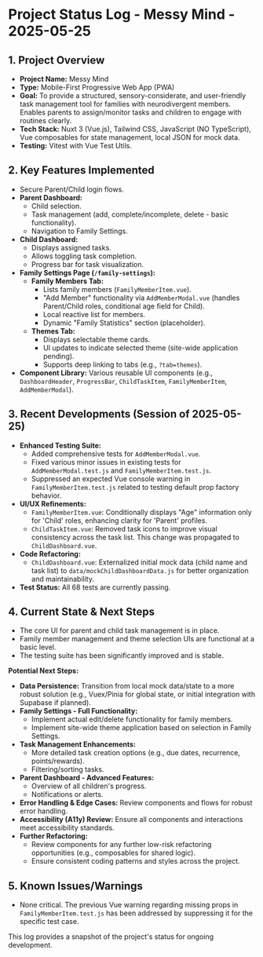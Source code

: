 # Project Status Log - Messy Mind - 2025-05-25

## 1. Project Overview
- **Project Name:** Messy Mind
- **Type:** Mobile-First Progressive Web App (PWA)
- **Goal:** To provide a structured, sensory-considerate, and user-friendly task management tool for families with neurodivergent members. Enables parents to assign/monitor tasks and children to engage with routines clearly.
- **Tech Stack:** Nuxt 3 (Vue.js), Tailwind CSS, JavaScript (NO TypeScript), Vue composables for state management, local JSON for mock data.
- **Testing:** Vitest with Vue Test Utils.

## 2. Key Features Implemented
- Secure Parent/Child login flows.
- **Parent Dashboard:**
    - Child selection.
    - Task management (add, complete/incomplete, delete - basic functionality).
    - Navigation to Family Settings.
- **Child Dashboard:**
    - Displays assigned tasks.
    - Allows toggling task completion.
    - Progress bar for task visualization.
- **Family Settings Page (`/family-settings`):**
    - **Family Members Tab:**
        - Lists family members (`FamilyMemberItem.vue`).
        - "Add Member" functionality via `AddMemberModal.vue` (handles Parent/Child roles, conditional age field for Child).
        - Local reactive list for members.
        - Dynamic "Family Statistics" section (placeholder).
    - **Themes Tab:**
        - Displays selectable theme cards.
        - UI updates to indicate selected theme (site-wide application pending).
        - Supports deep linking to tabs (e.g., `?tab=themes`).
- **Component Library:** Various reusable UI components (e.g., `DashboardHeader`, `ProgressBar`, `ChildTaskItem`, `FamilyMemberItem`, `AddMemberModal`).

## 3. Recent Developments (Session of 2025-05-25)
- **Enhanced Testing Suite:**
    - Added comprehensive tests for `AddMemberModal.vue`.
    - Fixed various minor issues in existing tests for `AddMemberModal.test.js` and `FamilyMemberItem.test.js`.
    - Suppressed an expected Vue console warning in `FamilyMemberItem.test.js` related to testing default prop factory behavior.
- **UI/UX Refinements:**
    - `FamilyMemberItem.vue`: Conditionally displays "Age" information only for 'Child' roles, enhancing clarity for 'Parent' profiles.
    - `ChildTaskItem.vue`: Removed task icons to improve visual consistency across the task list. This change was propagated to `ChildDashboard.vue`.
- **Code Refactoring:**
    - `ChildDashboard.vue`: Externalized initial mock data (child name and task list) to `data/mockChildDashboardData.js` for better organization and maintainability.
- **Test Status:** All 68 tests are currently passing.

## 4. Current State & Next Steps
- The core UI for parent and child task management is in place.
- Family member management and theme selection UIs are functional at a basic level.
- The testing suite has been significantly improved and is stable.

**Potential Next Steps:**
- **Data Persistence:** Transition from local mock data/state to a more robust solution (e.g., Vuex/Pinia for global state, or initial integration with Supabase if planned).
- **Family Settings - Full Functionality:**
    - Implement actual edit/delete functionality for family members.
    - Implement site-wide theme application based on selection in Family Settings.
- **Task Management Enhancements:**
    - More detailed task creation options (e.g., due dates, recurrence, points/rewards).
    - Filtering/sorting tasks.
- **Parent Dashboard - Advanced Features:**
    - Overview of all children's progress.
    - Notifications or alerts.
- **Error Handling & Edge Cases:** Review components and flows for robust error handling.
- **Accessibility (A11y) Review:** Ensure all components and interactions meet accessibility standards.
- **Further Refactoring:**
    - Review components for any further low-risk refactoring opportunities (e.g., composables for shared logic).
    - Ensure consistent coding patterns and styles across the project.

## 5. Known Issues/Warnings
- None critical. The previous Vue warning regarding missing props in `FamilyMemberItem.test.js` has been addressed by suppressing it for the specific test case.

This log provides a snapshot of the project's status for ongoing development.
